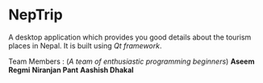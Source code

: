 # NepTrip

A desktop application which provides you good details about the tourism places in Nepal. It is built using *Qt framework*. 

Team Members : (*A team of enthusiastic programming beginners*)
**Aseem Regmi**
**Niranjan Pant**
**Aashish Dhakal**


